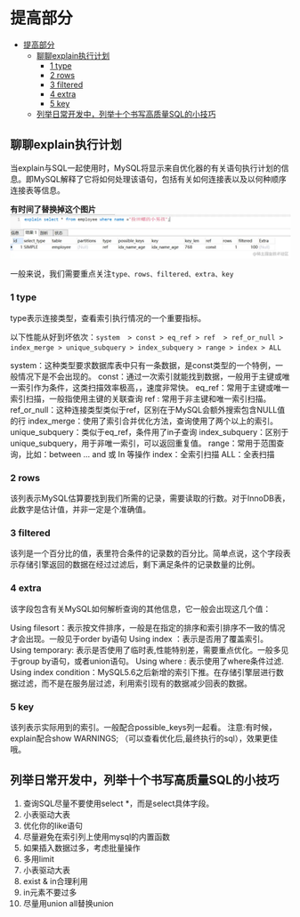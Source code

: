 # 提高部分

- [提高部分](#提高部分)
  - [聊聊explain执行计划](#聊聊explain执行计划)
    - [1 type](#1-type)
    - [2 rows](#2-rows)
    - [3 filtered](#3-filtered)
    - [4 extra](#4-extra)
    - [5 key](#5-key)
  - [列举日常开发中，列举十个书写高质量SQL的小技巧](#列举日常开发中列举十个书写高质量sql的小技巧)

## 聊聊explain执行计划

当explain与SQL一起使用时，MySQL将显示来自优化器的有关语句执行计划的信息。即MySQL解释了它将如何处理该语句，包括有关如何连接表以及以何种顺序连接表等信息。

**有时间了替换掉这个图片**
![explain执行SQL](./images/explain.awebp)

一般来说，我们需要重点关注`type、rows、filtered、extra、key`

### 1 type

type表示连接类型，查看索引执行情况的一个重要指标。

以下性能从好到坏依次：`system  > const > eq_ref > ref  > ref_or_null > index_merge > unique_subquery > index_subquery > range > index > ALL`

system：这种类型要求数据库表中只有一条数据，是const类型的一个特例，一般情况下是不会出现的。
const：通过一次索引就能找到数据，一般用于主键或唯一索引作为条件，这类扫描效率极高，，速度非常快。
eq_ref：常用于主键或唯一索引扫描，一般指使用主键的关联查询
ref : 常用于非主键和唯一索引扫描。
ref_or_null：这种连接类型类似于ref，区别在于MySQL会额外搜索包含NULL值的行
index_merge：使用了索引合并优化方法，查询使用了两个以上的索引。
unique_subquery：类似于eq_ref，条件用了in子查询
index_subquery：区别于unique_subquery，用于非唯一索引，可以返回重复值。
range：常用于范围查询，比如：between ... and 或 In 等操作
index：全索引扫描
ALL：全表扫描

### 2 rows

该列表示MySQL估算要找到我们所需的记录，需要读取的行数。对于InnoDB表，此数字是估计值，并非一定是个准确值。

### 3 filtered

该列是一个百分比的值，表里符合条件的记录数的百分比。简单点说，这个字段表示存储引擎返回的数据在经过过滤后，剩下满足条件的记录数量的比例。

### 4 extra

该字段包含有关MySQL如何解析查询的其他信息，它一般会出现这几个值：

Using filesort：表示按文件排序，一般是在指定的排序和索引排序不一致的情况才会出现。一般见于order by语句
Using index ：表示是否用了覆盖索引。
Using temporary: 表示是否使用了临时表,性能特别差，需要重点优化。一般多见于group by语句，或者union语句。
Using where : 表示使用了where条件过滤.
Using index condition：MySQL5.6之后新增的索引下推。在存储引擎层进行数据过滤，而不是在服务层过滤，利用索引现有的数据减少回表的数据。

### 5 key

该列表示实际用到的索引。一般配合possible_keys列一起看。
注意:有时候，explain配合show WARNINGS; （可以查看优化后,最终执行的sql），效果更佳哦。

## 列举日常开发中，列举十个书写高质量SQL的小技巧

1. 查询SQL尽量不要使用select *，而是select具体字段。
2. 小表驱动大表
3. 优化你的like语句
4. 尽量避免在索引列上使用mysql的内置函数
5. 如果插入数据过多，考虑批量操作
6. 多用limit
7. 小表驱动大表
8. exist & in合理利用
9. in元素不要过多
10. 尽量用union all替换union